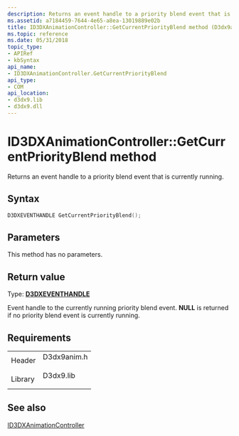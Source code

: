 ```yaml
---
description: Returns an event handle to a priority blend event that is currently running.
ms.assetid: a7184459-7644-4e65-a8ea-13019889e02b
title: ID3DXAnimationController::GetCurrentPriorityBlend method (D3dx9anim.h)
ms.topic: reference
ms.date: 05/31/2018
topic_type: 
- APIRef
- kbSyntax
api_name: 
- ID3DXAnimationController.GetCurrentPriorityBlend
api_type: 
- COM
api_location: 
- d3dx9.lib
- d3dx9.dll
---
```


# ID3DXAnimationController::GetCurrentPriorityBlend method

Returns an event handle to a priority blend event that is currently running.

## Syntax


```C++
D3DXEVENTHANDLE GetCurrentPriorityBlend();
```



## Parameters

This method has no parameters.

## Return value

Type: **[**D3DXEVENTHANDLE**](id3dxanimationcontroller.md)**

Event handle to the currently running priority blend event. **NULL** is returned if no priority blend event is currently running.

## Requirements



|                    |                                                                                        |
|--------------------|----------------------------------------------------------------------------------------|
| Header<br/>  | <dl> <dt>D3dx9anim.h</dt> </dl> |
| Library<br/> | <dl> <dt>D3dx9.lib</dt> </dl>   |



## See also

<dl> <dt>

[ID3DXAnimationController](id3dxanimationcontroller.md)
</dt> </dl>

 

 




